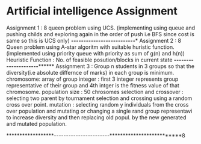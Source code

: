 # Artificial intelligence Assignment

Assignment 1 :
8 queen problem using UCS.
(implementing using queue and pushing childs and exploring again in the order of push i.e BFS since cost is same so this is UCS only) 
*******************--------------------------********************
Assignment 2 :
8 Queen problem using A-star algoritm with suitable huristic function.(implemented using priority queue with priority as sum of g(n) and h(n))
Heuristic Function : No. of feasible posution/blocks in current state
******************---------------------************************
Assignment 3 :
Group n students in 3 groups so that the diversity(i.e absolute differnce of marks) in each group is minimum.
chromosome:
array of group integer : first 3 integer represents group representative of their group and 4th intger is the fitness value of that chromosome.
population size : 
50 chrosomes
selection and crossover :
selecting two parent by tournament selection and crossing using a random cross over point.
mutation :
selecting random y individuals from the cross over population and mutating or changing a single rand group representavi to increase diversity
and then replacing old popul. by the new generated and mutated population.

******************-----------------------**************************8
